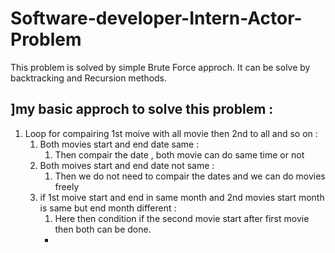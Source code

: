 # Software-developer-Intern-Actor-Problem
This problem is solved by simple Brute Force approch. It can be solve by backtracking and Recursion methods.
## ]my basic approch to solve this problem :
1. Loop for compairing 1st moive with all movie then 2nd to all and so on :
   1. Both movies start and end date same :
        1. Then compair the date , both movie can do same time or not
   2. Both moives start and end date not same :
        1. Then we do not need to compair the dates and we can do movies freely
   3. if 1st moive start and end in same month and 2nd movies start month is same but end month different :
        1. Here then condition if the second movie start after first movie then both can be done.
      - 
